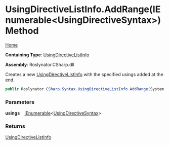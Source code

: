 # UsingDirectiveListInfo\.AddRange\(IEnumerable\<UsingDirectiveSyntax\>\) Method

[Home](../../../../../README.md)

**Containing Type**: [UsingDirectiveListInfo](../README.md)

**Assembly**: Roslynator\.CSharp\.dll

  
Creates a new [UsingDirectiveListInfo](../README.md) with the specified usings added at the end\.

```csharp
public Roslynator.CSharp.Syntax.UsingDirectiveListInfo AddRange(System.Collections.Generic.IEnumerable<Microsoft.CodeAnalysis.CSharp.Syntax.UsingDirectiveSyntax> usings)
```

### Parameters

**usings** &ensp; [IEnumerable](https://docs.microsoft.com/en-us/dotnet/api/system.collections.generic.ienumerable-1)\<[UsingDirectiveSyntax](https://docs.microsoft.com/en-us/dotnet/api/microsoft.codeanalysis.csharp.syntax.usingdirectivesyntax)\>

### Returns

[UsingDirectiveListInfo](../README.md)

